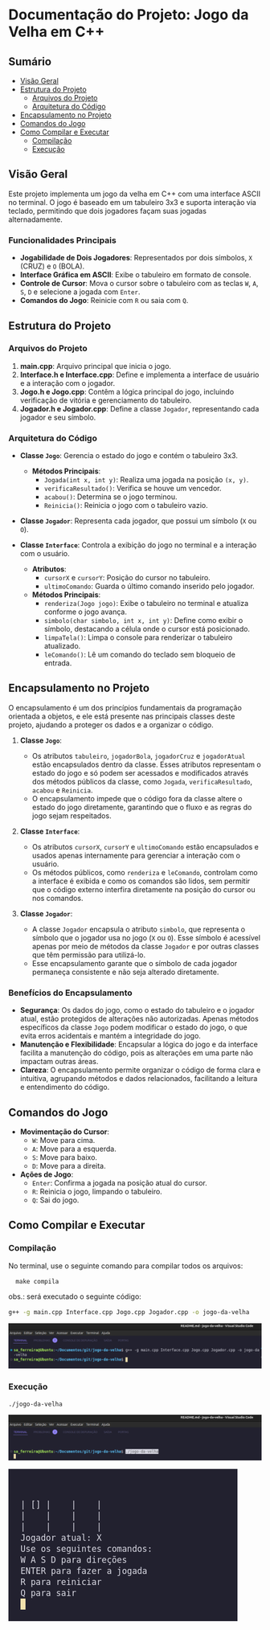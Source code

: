 # Documentação do Projeto: Jogo da Velha em C++

## Sumário

- [Visão Geral](#visão-geral)
- [Estrutura do Projeto](#estrutura-do-projeto)
  - [Arquivos do Projeto](#arquivos-do-projeto)
  - [Arquitetura do Código](#arquitetura-do-código)
- [Encapsulamento no Projeto](#encapsulamento-no-projeto)
- [Comandos do Jogo](#comandos-do-jogo)
- [Como Compilar e Executar](#como-compilar-e-executar)
  - [Compilação](#compilação)
  - [Execução](#execução)

## Visão Geral

Este projeto implementa um jogo da velha em C++ com uma interface ASCII no terminal. O jogo é baseado em um tabuleiro 3x3 e suporta interação via teclado, permitindo que dois jogadores façam suas jogadas alternadamente.

### Funcionalidades Principais

- **Jogabilidade de Dois Jogadores**: Representados por dois símbolos, `X` (CRUZ) e `O` (BOLA).
- **Interface Gráfica em ASCII**: Exibe o tabuleiro em formato de console.
- **Controle de Cursor**: Mova o cursor sobre o tabuleiro com as teclas `W`, `A`, `S`, `D` e selecione a jogada com `Enter`.
- **Comandos do Jogo**: Reinicie com `R` ou saia com `Q`.

## Estrutura do Projeto

### Arquivos do Projeto

1. **main.cpp**: Arquivo principal que inicia o jogo.
2. **Interface.h e Interface.cpp**: Define e implementa a interface de usuário e a interação com o jogador.
3. **Jogo.h e Jogo.cpp**: Contêm a lógica principal do jogo, incluindo verificação de vitória e gerenciamento do tabuleiro.
4. **Jogador.h e Jogador.cpp**: Define a classe `Jogador`, representando cada jogador e seu símbolo.

### Arquitetura do Código

- **Classe `Jogo`**: Gerencia o estado do jogo e contém o tabuleiro 3x3.

  - **Métodos Principais**:
    - `Jogada(int x, int y)`: Realiza uma jogada na posição `(x, y)`.
    - `verificaResultado()`: Verifica se houve um vencedor.
    - `acabou()`: Determina se o jogo terminou.
    - `Reinicia()`: Reinicia o jogo com o tabuleiro vazio.

- **Classe `Jogador`**: Representa cada jogador, que possui um símbolo (`X` ou `O`).

- **Classe `Interface`**: Controla a exibição do jogo no terminal e a interação com o usuário.
  - **Atributos**:
    - `cursorX` e `cursorY`: Posição do cursor no tabuleiro.
    - `ultimoComando`: Guarda o último comando inserido pelo jogador.
  - **Métodos Principais**:
    - `renderiza(Jogo jogo)`: Exibe o tabuleiro no terminal e atualiza conforme o jogo avança.
    - `simbolo(char simbolo, int x, int y)`: Define como exibir o símbolo, destacando a célula onde o cursor está posicionado.
    - `limpaTela()`: Limpa o console para renderizar o tabuleiro atualizado.
    - `leComando()`: Lê um comando do teclado sem bloqueio de entrada.

## Encapsulamento no Projeto

O encapsulamento é um dos princípios fundamentais da programação orientada a objetos, e ele está presente nas principais classes deste projeto, ajudando a proteger os dados e a organizar o código.

1. **Classe `Jogo`**:

   - Os atributos `tabuleiro`, `jogadorBola`, `jogadorCruz` e `jogadorAtual` estão encapsulados dentro da classe. Esses atributos representam o estado do jogo e só podem ser acessados e modificados através dos métodos públicos da classe, como `Jogada`, `verificaResultado`, `acabou` e `Reinicia`.
   - O encapsulamento impede que o código fora da classe altere o estado do jogo diretamente, garantindo que o fluxo e as regras do jogo sejam respeitados.

2. **Classe `Interface`**:

   - Os atributos `cursorX`, `cursorY` e `ultimoComando` estão encapsulados e usados apenas internamente para gerenciar a interação com o usuário.
   - Os métodos públicos, como `renderiza` e `leComando`, controlam como a interface é exibida e como os comandos são lidos, sem permitir que o código externo interfira diretamente na posição do cursor ou nos comandos.

3. **Classe `Jogador`**:
   - A classe `Jogador` encapsula o atributo `simbolo`, que representa o símbolo que o jogador usa no jogo (`X` ou `O`). Esse símbolo é acessível apenas por meio de métodos da classe `Jogador` e por outras classes que têm permissão para utilizá-lo.
   - Esse encapsulamento garante que o símbolo de cada jogador permaneça consistente e não seja alterado diretamente.

### Benefícios do Encapsulamento

- **Segurança**: Os dados do jogo, como o estado do tabuleiro e o jogador atual, estão protegidos de alterações não autorizadas. Apenas métodos específicos da classe `Jogo` podem modificar o estado do jogo, o que evita erros acidentais e mantém a integridade do jogo.
- **Manutenção e Flexibilidade**: Encapsular a lógica do jogo e da interface facilita a manutenção do código, pois as alterações em uma parte não impactam outras áreas.
- **Clareza**: O encapsulamento permite organizar o código de forma clara e intuitiva, agrupando métodos e dados relacionados, facilitando a leitura e entendimento do código.

## Comandos do Jogo

- **Movimentação do Cursor**:
  - `W`: Move para cima.
  - `A`: Move para a esquerda.
  - `S`: Move para baixo.
  - `D`: Move para a direita.
- **Ações de Jogo**:
  - `Enter`: Confirma a jogada na posição atual do cursor.
  - `R`: Reinicia o jogo, limpando o tabuleiro.
  - `Q`: Sai do jogo.

## Como Compilar e Executar

### Compilação

No terminal, use o seguinte comando para compilar todos os arquivos:

```
  make compila
```

obs.: será executado o seguinte código:

```bash
g++ -g main.cpp Interface.cpp Jogo.cpp Jogador.cpp -o jogo-da-velha
```

![compilação](/src/cp.png)

### Execução

```
./jogo-da-velha
```

![execução](/src/ex.png)

![jogo](/src/game.png)

